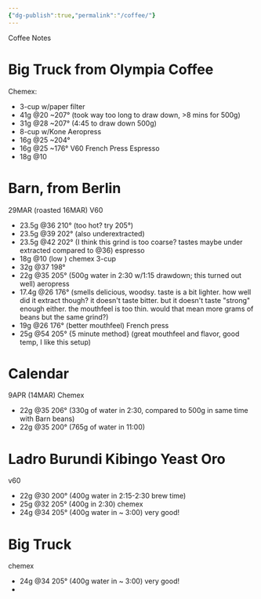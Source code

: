 ```yaml
---
{"dg-publish":true,"permalink":"/coffee/"}
---
```


Coffee Notes

# Big Truck from Olympia Coffee
Chemex:
- 3-cup w/paper filter
 - 41g @20 ~207° (took way too long to draw down, >8 mins for 500g)
 - 31g @28 ~207° (4:45 to draw down 500g)
- 8-cup w/Kone
Aeropress
- 16g @25 ~204°
- 16g @25 ~176°
V60
French Press
Espresso
- 18g @10



# Barn, from Berlin
29MAR (roasted 16MAR)
V60
- 23.5g @36 210° (too hot? try 205°)
- 23.5g @39 202° (also underextracted)
- 23.5g @42 202° (I think this grind is too coarse? tastes maybe under extracted compared to @36)
espresso
- 18g @10 (low )
chemex 3-cup
- 32g @37 198°
- 22g @35 205° (500g water in 2:30 w/1:15 drawdown; this turned out well)
aeropress
- 17.4g @26 176° (smells delicious, woodsy. taste is a bit lighter. how well did it extract though? it doesn't taste bitter. but it doesn't taste "strong" enough either. the mouthfeel is too thin. would that mean more grams of beans but the same grind?)
- 19g @26 176° (better mouthfeel)
French press 
- 25g @54 205° {5 minute method} (great mouthfeel and flavor, good temp, I like this setup)
# Calendar
9APR (14MAR)
Chemex
- 22g @35 206° (330g of water in 2:30, compared to 500g in same time with Barn beans)
- 22g @35 200° (765g of water in 11:00)

# Ladro Burundi Kibingo Yeast Oro
v60
- 22g @30 200° (400g water in 2:15-2:30 brew time)
- 25g @32 205° (400g in 2:30)
chemex
- 24g @34 205° (400g water in ~ 3:00) very good!

# Big Truck
chemex
- 24g @34 205° (400g water in ~ 3:00) very good!
- 